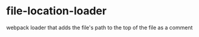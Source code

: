 # file-location-loader
webpack loader that adds the file's path to the top of the file as a comment
